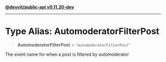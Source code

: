 [**@devvit/public-api v0.11.20-dev**](../README.md)

---

# Type Alias: AutomoderatorFilterPost

> **AutomoderatorFilterPost** = `"AutomoderatorFilterPost"`

The event name for when a post is filtered by automoderator
